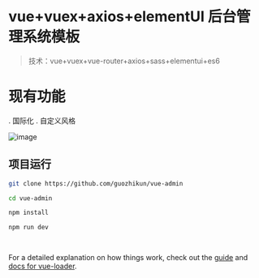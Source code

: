 # vue+vuex+axios+elementUI 后台管理系统模板

> 技术：vue+vuex+vue-router+axios+sass+elementui+es6

# 现有功能
 . 国际化
 . 自定义风格

 ![image](https://github.com/guozhikun/vue-admin/raw/master/01.png)

## 项目运行

``` bash
git clone https://github.com/guozhikun/vue-admin

cd vue-admin

npm install 

npm run dev

 
```

For a detailed explanation on how things work, check out the [guide](http://vuejs-templates.github.io/webpack/) and [docs for vue-loader](http://vuejs.github.io/vue-loader).
